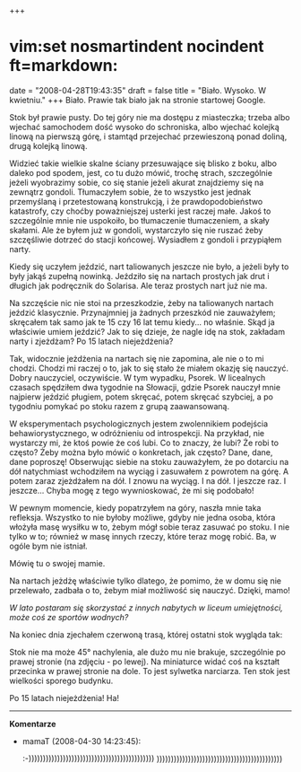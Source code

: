 +++
# vim:set nosmartindent nocindent ft=markdown:
date = "2008-04-28T19:43:35"
draft = false
title = "Biało. Wysoko. W kwietniu."
+++
Biało. Prawie tak biało jak na stronie startowej Google.

Stok był prawie pusty. Do tej góry nie ma dostępu z miasteczka; trzeba albo
wjechać samochodem dość wysoko do schroniska, albo wjechać kolejką linową na
pierwszą górę, i stamtąd przejechać przewieszoną ponad doliną, drugą kolejką
linową.

Widzieć takie wielkie skalne ściany przesuwające się blisko z boku, albo
daleko pod spodem, jest, co tu dużo mówić, trochę strach, szczególnie jeżeli
wyobrazimy sobie, co się stanie jeżeli akurat znajdziemy się na zewnątrz
gondoli. Tłumaczyłem sobie, że to wszystko jest jednak przemyślaną i
przetestowaną konstrukcją, i że prawdopodobieństwo katastrofy, czy choćby
poważniejszej usterki jest raczej małe. Jakoś to szczególnie mnie nie
uspokoiło, bo tłumaczenie tłumaczeniem, a skały skałami. Ale że byłem już w
gondoli, wystarczyło się nie ruszać żeby szczęśliwie dotrzeć do stacji
końcowej. Wysiadłem z gondoli i przypiąłem narty.

Kiedy się uczyłem jeździć, nart taliowanych jeszcze nie było, a jeżeli były to
były jakąś zupełną nowinką. Jeździło się na nartach prostych jak drut i
długich jak podręcznik do Solarisa. Ale teraz prostych nart już nie ma.

Na szczęście nic nie stoi na przeszkodzie, żeby na taliowanych nartach jeździć
klasycznie. Przynajmniej ja żadnych przeszkód nie zauważyłem; skręcałem tak
samo jak te 15 czy 16 lat temu kiedy... no właśnie. Skąd ja właściwie umiem
jeździć? Jak to się dzieje, że nagle idę na stok, zakładam narty i zjeżdżam?
Po 15 latach niejeżdżenia?

Tak, widocznie jeżdżenia na nartach się nie zapomina, ale nie o to mi chodzi.
Chodzi mi raczej o to, jak to się stało że miałem okazję się nauczyć. Dobry
nauczyciel, oczywiście. W tym wypadku, Psorek. W licealnych czasach spędziłem
dwa tygodnie na Słowacji, gdzie Psorek nauczył mnie najpierw jeździć pługiem,
potem skręcać, potem skręcać szybciej, a po tygodniu pomykać po stoku razem z
grupą zaawansowaną.

W eksperymentach psychologicznych jestem zwolennikiem podejścia
behawiorystycznego, w odróżnieniu od introspekcji. Na przykład, nie wystarczy
mi, że ktoś powie że coś lubi. Co to znaczy, że lubi? Że robi to często? Żeby
można było mówić o konkretach, jak często? Dane, dane, dane poproszę!
Obserwując siebie na stoku zauważyłem, że po dotarciu na dół natychmiast
wchodziłem na wyciąg i zasuwałem z powrotem na górę. A potem zaraz zjeżdżałem
na dół. I znowu na wyciąg. I na dół. I jeszcze raz. I jeszcze... Chyba mogę z
tego wywnioskować, że mi się podobało!

W pewnym momencie, kiedy popatrzyłem na góry, naszła mnie taka refleksja.
Wszystko to nie byłoby możliwe, gdyby nie jedna osoba, która włożyła masę
wysiłku w to, żebym mógł sobie teraz zasuwać po stoku. I nie tylko w to; również
w masę innych rzeczy, które teraz mogę robić.  Ba, w ogóle bym nie istniał.

Mówię tu o swojej mamie.

Na nartach jeżdżę właściwie tylko dlatego, że pomimo, że w domu się nie
przelewało, zadbała o to, żebym miał możliwość się nauczyć. Dzięki, mamo!

_W lato postaram się skorzystać z innych nabytych w liceum umiejętności, może
coś ze sportów wodnych?_

Na koniec dnia zjechałem czerwoną trasą, której ostatni stok wygląda tak:

Stok nie ma może 45° nachylenia, ale dużo mu nie brakuje, szczególnie po prawej
stronie (na zdjęciu - po lewej). Na miniaturce widać coś na kształt przecinka
w prawej stronie na dole. To jest sylwetka narciarza. Ten stok jest wielkości
sporego budynku.

Po 15 latach niejeżdżenia! Ha!

----
**Komentarze**

* mamaT (2008-04-30 14:23:45): <p>:-))))))))))))))))))))))))))))))))))))))))))))
  ))))))))))))))))))))))))))))))))))))))))))))</p>
